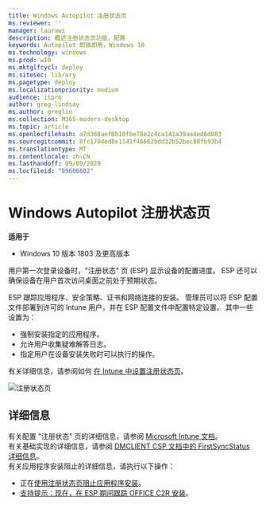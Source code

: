 ```yaml
---
title: Windows Autopilot 注册状态页
ms.reviewer: ''
manager: laurawi
description: 概述注册状态页功能，配置
keywords: Autopilot 即插即用，Windows 10
ms.technology: windows
ms.prod: w10
ms.mktglfcycl: deploy
ms.sitesec: library
ms.pagetype: deploy
ms.localizationpriority: medium
audience: itpro
author: greg-lindsay
ms.author: greglin
ms.collection: M365-modern-desktop
ms.topic: article
ms.openlocfilehash: a7d368aef0b10fbe78e2c4ca141a39aa4ed6d803
ms.sourcegitcommit: 8fc1704ed0e1141f46662bdd32b52bec00fb93b4
ms.translationtype: MT
ms.contentlocale: zh-CN
ms.lasthandoff: 09/09/2020
ms.locfileid: "89606602"
---
```

# <a name="windows-autopilot-enrollment-status-page"></a>Windows Autopilot 注册状态页

**适用于**

-  Windows 10 版本 1803 及更高版本 

用户第一次登录设备时，"注册状态" 页 (ESP) 显示设备的配置进度。 ESP 还可以确保设备在用户首次访问桌面之前处于预期状态。

ESP 跟踪应用程序、安全策略、证书和网络连接的安装。 管理员可以将 ESP 配置文件部署到许可的 Intune 用户，并在 ESP 配置文件中配置特定设置。 其中一些设置为：
- 强制安装指定的应用程序。
- 允许用户收集疑难解答日志。
- 指定用户在设备安装失败时可以执行的操作。

有关详细信息，请参阅如何 [在 Intune 中设置注册状态页](/intune/windows-enrollment-status)。  
 
![注册状态页](images/enrollment-status-page.png)
 

## <a name="more-information"></a>详细信息

有关配置 "注册状态" 页的详细信息，请参阅 [Microsoft Intune 文档](/intune/windows-enrollment-status)。<br>
有关基础实现的详细信息，请参阅 [DMCLIENT CSP 文档中的 FirstSyncStatus 详细信息](/windows/client-management/mdm/dmclient-csp)。<br>
有关应用程序安装阻止的详细信息，请执行以下操作：
- 正在[使用注册状态页阻止应用程序安装](/archive/blogs/mniehaus/blocking-for-app-installation-using-enrollment-status-page)。
- [支持提示：现在，在 ESP 期间跟踪 OFFICE C2R 安装](https://techcommunity.microsoft.com/t5/Intune-Customer-Success/Support-Tip-Office-C2R-installation-is-now-tracked-during-ESP/ba-p/295514)。
